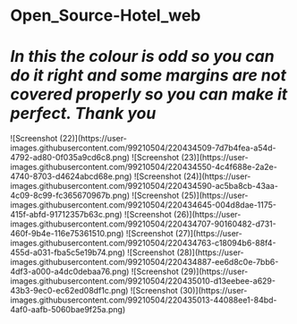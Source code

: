 # Open_Source-Hotel_web

<h1><i> <b>In this the colour is odd so you can do it right and some margins are not covered properly so you can make it perfect.
Thank you </i></b></h1>![Screenshot (22)](https://user-images.githubusercontent.com/99210504/220434509-7d7b4fea-a54d-4792-ad80-0f035a9cd6c8.png)
![Screenshot (23)](https://user-images.githubusercontent.com/99210504/220434550-4c4f688e-2a2e-4740-8703-d4624abcd68e.png)
![Screenshot (24)](https://user-images.githubusercontent.com/99210504/220434590-ac5ba8cb-43aa-4c09-8c99-fc365670967b.png)
![Screenshot (25)](https://user-images.githubusercontent.com/99210504/220434645-004d8dae-1175-415f-abfd-91712357b63c.png)
![Screenshot (26)](https://user-images.githubusercontent.com/99210504/220434707-90160482-d731-460f-9b4e-116e75361510.png)
![Screenshot (27)](https://user-images.githubusercontent.com/99210504/220434763-c18094b6-88f4-455d-a031-fba5c5e19b74.png)
![Screenshot (28)](https://user-images.githubusercontent.com/99210504/220434887-ee6d8c0e-7bb6-4df3-a000-a4dc0debaa76.png)
![Screenshot (29)](https://user-images.githubusercontent.com/99210504/220435010-d13eebee-a629-43b3-9ec0-ec62ed08df1c.png)
![Screenshot (30)](https://user-images.githubusercontent.com/99210504/220435013-44088ee1-84bd-4af0-aafb-5060bae9f25a.png)
